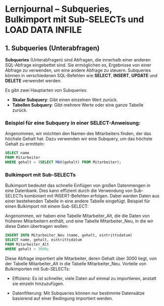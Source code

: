 # Lernjournal – Subqueries, Bulkimport mit Sub-SELECTs und LOAD DATA INFILE  


## 1. Subqueries (Unterabfragen)

**Subqueries** (Unterabfragen) sind Abfragen, die innerhalb einer anderen SQL-Abfrage eingebettet sind. Sie ermöglichen es, Ergebnisse von einer Abfrage zu verwenden, um eine andere Abfrage zu steuern. Subqueries können in verschiedenen SQL-Befehlen wie **SELECT**, **INSERT**, **UPDATE** und **DELETE** verwendet werden.

Es gibt zwei Hauptarten von Subqueries:

- **Skalar Subquery**: Gibt einen einzelnen Wert zurück.
- **Tabellen Subquery**: Gibt mehrere Werte oder eine ganze Tabelle zurück.

### Beispiel für eine Subquery in einer **SELECT**-Anweisung:

Angenommen, wir möchten den Namen des Mitarbeiters finden, der das höchste Gehalt hat. Dazu verwenden wir eine Subquery, um das höchste Gehalt zu ermitteln:

```sql
SELECT name
FROM Mitarbeiter
WHERE gehalt = (SELECT MAX(gehalt) FROM Mitarbeiter);
```

### Bulkimport mit Sub-SELECTs

Bulkimport bedeutet das schnelle Einfügen von großen Datenmengen in eine Datenbank. Dies kann effizient durch die Verwendung von Sub-SELECTs kombiniert mit INSERT-Befehlen erfolgen. Dabei werden Daten aus einer bestehenden Tabelle in eine andere Tabelle eingefügt.
Beispiel für einen Bulkimport mit einem Sub-SELECT:

Angenommen, wir haben eine Tabelle Mitarbeiter_Alt, die die Daten von früheren Mitarbeitern enthält, und eine Tabelle Mitarbeiter_Neu, in die wir diese Daten übertragen wollen:

```sql
INSERT INTO Mitarbeiter_Neu (name, gehalt, eintrittsdatum)
SELECT name, gehalt, eintrittsdatum
FROM Mitarbeiter_Alt
WHERE gehalt > 3000;
```

Diese Abfrage importiert alle Mitarbeiter, deren Gehalt über 3000 liegt, von der Tabelle Mitarbeiter_Alt in die Tabelle Mitarbeiter_Neu.
Vorteile von Bulkimporten mit Sub-SELECTs:

- Effizienz: Es ist schneller, viele Daten auf einmal zu importieren, anstatt sie einzeln hinzuzufügen.

- Datenfilterung: Mit Subqueries können nur bestimmte Datensätze basierend auf einer Bedingung importiert werden.